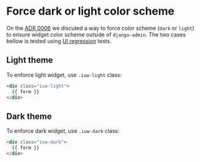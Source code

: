 # Force dark or light color scheme

On the [ADR 0006](../development/architecture-decision-records/0006-why-enforce-light-theme-by-class.md) we discuted a way to force color scheme (`dark` or `light`) to ensure widget color scheme outside of `django-admin`. The two cases bellow is tested using [UI regression](../development/architecture-decision-records/0002-why-ui-regression-tests.md) tests.


## Light theme

To enforce light widget, use `.iuw-light` class:

```html
<div class="iuw-light">
  {{ form }}
</div>
```

## Dark theme

To enforce dark widget, use `.iuw-dark` class:

```html
<div class="iuw-dark">
  {{ form }}
</div>
```
